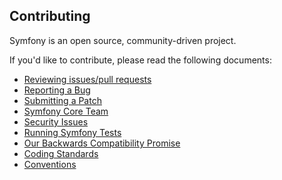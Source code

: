 Contributing
------------

Symfony is an open source, community-driven project.

If you'd like to contribute, please read the following documents:

* [Reviewing issues/pull requests][0]
* [Reporting a Bug][1]
* [Submitting a Patch][2]
* [Symfony Core Team][3]
* [Security Issues][4]
* [Running Symfony Tests][5]
* [Our Backwards Compatibility Promise][6]
* [Coding Standards][7]
* [Conventions][8]

[0]: https://symfony.com/doc/current/contributing/community/reviews.html
[1]: https://symfony.com/doc/current/contributing/code/bugs.html
[2]: https://symfony.com/doc/current/contributing/code/patches.html
[3]: https://symfony.com/doc/current/contributing/code/core_team.html
[4]: https://symfony.com/doc/current/contributing/code/security.html
[5]: https://symfony.com/doc/current/contributing/code/tests.html
[6]: https://symfony.com/doc/current/contributing/code/bc.html
[7]: https://symfony.com/doc/current/contributing/code/standards.html
[8]: https://symfony.com/doc/current/contributing/code/conventions.html

